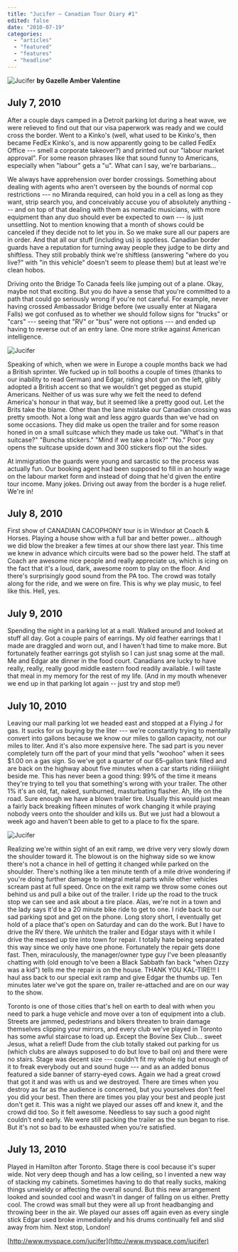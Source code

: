 ```yaml
---
title: "Jucifer – Canadian Tour Diary #1"
edited: false
date: "2010-07-19"
categories:
  - "articles"
  - "featured"
  - "features"
  - "headline"
---
```


![](http://www.hellbound.ca/wp-content/uploads/2010/07/jucifer1.jpg "Jucifer") **by Gazelle Amber Valentine**

## July 7, 2010

After a couple days camped in a Detroit parking lot during a heat wave, we were relieved to find out that our visa paperwork was ready and we could cross the border. Went to a Kinko's (well, what used to be Kinko's, then became FedEx Kinko's, and is now apparently going to be called FedEx Office --- smell a corporate takeover?) and printed out our "labour market approval". For some reason phrases like that sound funny to Americans, especially when "labour" gets a "u". What can I say, we're barbarians...

We always have apprehension over border crossings. Something about dealing with agents who aren't overseen by the bounds of normal cop restrictions --- no Miranda required, can hold you in a cell as long as they want, strip search you, and conceivably accuse you of absolutely anything --- and on top of that dealing with them as nomadic musicians, with more equipment than any duo should ever be expected to own --- is just unsettling. Not to mention knowing that a month of shows could be canceled if they decide not to let you in. So we make sure all our papers are in order. And that all our stuff (including us) is spotless. Canadian border guards have a reputation for turning away people they judge to be dirty and shiftless. They still probably think we're shiftless (answering "where do you live?" with "in this vehicle" doesn't seem to please them) but at least we're clean hobos.

Driving onto the Bridge To Canada feels like jumping out of a plane. Okay, maybe not that exciting. But you do have a sense that you're committed to a path that could go seriously wrong if you're not careful. For example, never having crossed Ambassador Bridge before (we usually enter at Niagara Falls) we got confused as to whether we should follow signs for "trucks" or "cars" --- seeing that "RV" or "bus" were not options --- and ended up having to reverse out of an entry lane. One more strike against American intelligence.

![](http://www.hellbound.ca/wp-content/uploads/2010/07/jucifer2.jpg "Jucifer")

Speaking of which, when we were in Europe a couple months back we had a British sprinter. We fucked up in toll booths a couple of times (thanks to our inability to read German) and Edgar, riding shot gun on the left, glibly adopted a British accent so that we wouldn't get pegged as stupid Americans. Neither of us was sure why we felt the need to defend America's honour in that way, but it seemed like a pretty good out. Let the Brits take the blame. Other than the lane mistake our Canadian crossing was pretty smooth. Not a long wait and less aggro guards than we've had on some occasions. They did make us open the trailer and for some reason honed in on a small suitcase which they made us take out. "What's in that suitcase?" "Buncha stickers." "Mind if we take a look?" "No." Poor guy opens the suitcase upside down and 300 stickers flop out the sides.

At immigration the guards were young and sarcastic so the process was actually fun. Our booking agent had been supposed to fill in an hourly wage on the labour market form and instead of doing that he'd given the entire tour income. Many jokes. Driving out away from the border is a huge relief. We're in!

## July 8, 2010

First show of CANADIAN CACOPHONY tour is in Windsor at Coach & Horses. Playing a house show with a full bar and better power... although we did blow the breaker a few times at our show there last year. This time we knew in advance which circuits were bad so the power held. The staff at Coach are awesome nice people and really appreciate us, which is icing on the fact that it's a loud, dark, awesome room to play on the floor. And there's surprisingly good sound from the PA too. The crowd was totally along for the ride, and we were on fire. This is why we play music, to feel like this. Hell, yes.

## July 9, 2010

Spending the night in a parking lot at a mall. Walked around and looked at stuff all day. Got a couple pairs of earrings. My old feather earrings that I made are draggled and worn out, and I haven't had time to make more. But fortunately feather earrings got stylish so I can just snag some at the mall. Me and Edgar ate dinner in the food court. Canadians are lucky to have really, really, really good middle eastern food readily available. I will taste that meal in my memory for the rest of my life. (And in my mouth whenever we end up in that parking lot again -- just try and stop me!)

## July 10, 2010

Leaving our mall parking lot we headed east and stopped at a Flying J for gas. It sucks for us buying by the liter --- we're constantly trying to mentally convert into gallons because we know our miles to gallon capacity, not our miles to liter. And it's also more expensive here. The sad part is you never completely turn off the part of your mind that yells "woohoo" when it sees $1.00 on a gas sign. So we've got a quarter of our 65-gallon tank filled and are back on the highway about five minutes when a car starts riding riiiiiight beside me. This has never been a good thing: 99% of the time it means they're trying to tell you that something's wrong with your trailer. The other 1% it's an old, fat, naked, sunburned, masturbating flasher. Ah, life on the road. Sure enough we have a blown trailer tire. Usually this would just mean a fairly back breaking fifteen minutes of work changing it while praying nobody veers onto the shoulder and kills us. But we just had a blowout a week ago and haven't been able to get to a place to fix the spare.

![](http://www.hellbound.ca/wp-content/uploads/2010/07/jucifer3.jpg "Jucifer")

Realizing we're within sight of an exit ramp, we drive very very slowly down the shoulder toward it. The blowout is on the highway side so we know there's not a chance in hell of getting it changed while parked on the shoulder. There's nothing like a ten minute tenth of a mile drive wondering if you're doing further damage to integral metal parts while other vehicles scream past at full speed. Once on the exit ramp we throw some cones out behind us and pull a bike out of the trailer. I ride up the road to the truck stop we can see and ask about a tire place. Alas, we're not in a town and the lady says it'd be a 20 minute bike ride to get to one. I ride back to our sad parking spot and get on the phone. Long story short, I eventually get hold of a place that's open on Saturday and can do the work. But I have to drive the RV there. We unhitch the trailer and Edgar stays with it while I drive the messed up tire into town for repair. I totally hate being separated this way since we only have one phone. Fortunately the repair gets done fast. Then, miraculously, the manager/owner type guy I've been pleasantly chatting with (old enough to've been a Black Sabbath fan back "when Ozzy was a kid") tells me the repair is on the house. THANK YOU KAL-TIRE!!! I haul ass back to our special exit ramp and give Edgar the thumbs up. Ten minutes later we've got the spare on, trailer re-attached and are on our way to the show.

Toronto is one of those cities that's hell on earth to deal with when you need to park a huge vehicle and move over a ton of equipment into a club. Streets are jammed, pedestrians and bikers threaten to brain damage themselves clipping your mirrors, and every club we've played in Toronto has some awful staircase to load up. Except the Bovine Sex Club... sweet Jesus, what a relief! Dude from the club totally staked out parking for us (which clubs are always supposed to do but love to bail on) and there were no stairs. Stage was decent size --- couldn't fit my whole rig but enough of it to freak everybody out and sound huge --- and as an added bonus featured a side banner of starry-eyed cows. Again we had a great crowd that got it and was with us and we destroyed. There are times when you destroy as far as the audience is concerned, but you yourselves don't feel you did your best. Then there are times you play your best and people just don't get it. This was a night we played our asses off and knew it, and the crowd did too. So it felt awesome. Needless to say such a good night couldn't end early. We were still packing the trailer as the sun began to rise. But it's not so bad to be exhausted when you're satisfied.

## July 13, 2010

Played in Hamilton after Toronto. Stage there is cool because it's super wide. Not very deep though and has a low ceiling, so I invented a new way of stacking my cabinets. Sometimes having to do that really sucks, making things unwieldy or affecting the overall sound. But this new arrangement looked and sounded cool and wasn't in danger of falling on us either. Pretty cool. The crowd was small but they were all up front headbanging and throwing beer in the air. We played our asses off again even as every single stick Edgar used broke immediately and his drums continually fell and slid away from him. Next stop, London!

[http://www.myspace.com/jucifer](http://www.myspace.com/jucifer)
